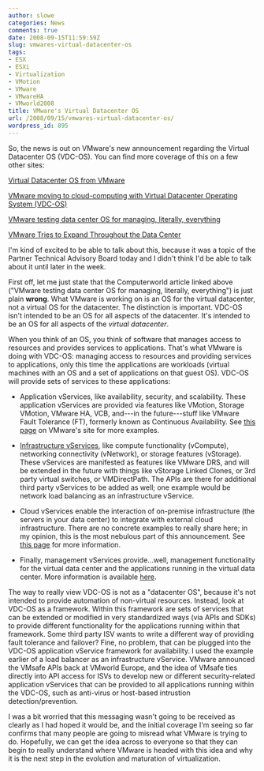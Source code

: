 ```yaml
---
author: slowe
categories: News
comments: true
date: 2008-09-15T11:59:59Z
slug: vmwares-virtual-datacenter-os
tags:
- ESX
- ESXi
- Virtualization
- VMotion
- VMware
- VMwareHA
- VMworld2008
title: VMware's Virtual Datacenter OS
url: /2008/09/15/vmwares-virtual-datacenter-os/
wordpress_id: 895
---
```


So, the news is out on VMware's new announcement regarding the Virtual Datacenter OS (VDC-OS). You can find more coverage of this on a few other sites:

[Virtual Datacenter OS from VMware](http://www.vmware.com/technology/virtual-datacenter-os/)  

[VMware moving to cloud-computing with Virtual Datacenter Operating System (VDC-OS)](http://www.gabesvirtualworld.com/?p=84)  

[VMware testing data center OS for managing, literally, everything](http://www.computerworld.com/action/article.do?command=viewArticleBasic&articleId=9114679)  

[VMware Tries to Expand Throughout the Data Center](http://www.pcworld.com/businesscenter/article/151067/vmware_tries_to_expand_throughout_the_data_center.html)

I'm kind of excited to be able to talk about this, because it was a topic of the Partner Technical Advisory Board today and I didn't think I'd be able to talk about it until later in the week.

First off, let me just state that the Computerworld article linked above ("VMware testing data center OS for managing, literally, everything") is just plain **wrong**. What VMware is working on is an OS for the virtual datacenter, not a virtual OS for the datacenter. The distinction is important. VDC-OS isn't intended to be an OS for all aspects of the datacenter. It's intended to be an OS for all aspects of the _virtual datacenter_.

When you think of an OS, you think of software that manages access to resources and provides services to applications. That's what VMware is doing with VDC-OS: managing access to resources and providing services to applications, only this time the applications are workloads (virtual machines with an OS and a set of applications on that guest OS). VDC-OS will provide sets of services to these applications:

* Application vServices, like availability, security, and scalability. These application vServices are provided via features like VMotion, Storage VMotion, VMware HA, VCB, and---in the future---stuff like VMware Fault Tolerance (FT), formerly known as Continuous Availability. See [this page](http://www.vmware.com/technology/virtual-datacenter-os/application.html) on VMware's site for more examples.

* [Infrastructure vServices](http://www.vmware.com/technology/virtual-datacenter-os/infastructure.html), like compute functionality (vCompute), networking connectivity (vNetwork), or storage features (vStorage). These vServices are manifested as features like VMware DRS, and will be extended in the future with things like vStorage Linked Clones, or 3rd party virtual switches, or VMDirectPath. The APIs are there for additional third party vServices to be added as well; one example would be network load balancing as an infrastructure vService.

* Cloud vServices enable the interaction of on-premise infrastructure (the servers in your data center) to integrate with external cloud infrastructure. There are no concrete examples to really share here; in my opinion, this is the most nebulous part of this announcement. See [this page](http://www.vmware.com/technology/virtual-datacenter-os/cloud-vservices/) for more information.

* Finally, management vServices provide...well, management functionality for the virtual data center and the applications running in the virtual data center. More information is available [here](http://www.vmware.com/technology/virtual-datacenter-os/simplified_management.html).

The way to really view VDC-OS is not as a "datacenter OS", because it's not intended to provide automation of non-virtual resources. Instead, look at VDC-OS as a framework. Within this framework are sets of services that can be extended or modified in very standardized ways (via APIs and SDKs) to provide different functionality for the applications running within that framework. Some third party ISV wants to write a different way of providing fault tolerance and failover? Fine, no problem, that can be plugged into the VDC-OS application vService framework for availability. I used the example earlier of a load balancer as an infrastructure vService. VMware announced the VMsafe APIs back at VMworld Europe, and the idea of VMsafe ties directly into API access for ISVs to develop new or different security-related application vServices that can be provided to all applications running within the VDC-OS, such as anti-virus or host-based intrustion detection/prevention.

I was a bit worried that this messaging wasn't going to be received as clearly as I had hoped it would be, and the initial coverage I'm seeing so far confirms that many people are going to misread what VMware is trying to do. Hopefully, we can get the idea across to everyone so that they can begin to really understand where VMware is headed with this idea and why it is the next step in the evolution and maturation of virtualization.
